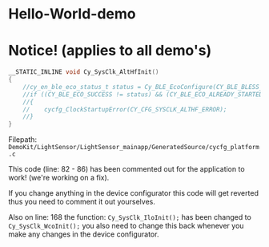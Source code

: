 # Hello-World-demo

# Notice! (applies to all demo's)

```c
__STATIC_INLINE void Cy_SysClk_AltHfInit()
{
    //cy_en_ble_eco_status_t status = Cy_BLE_EcoConfigure(CY_BLE_BLESS_ECO_FREQ_32MHZ, CY_BLE_SYS_ECO_CLK_DIV_4, 22U, 25U, CY_BLE_ECO_VOLTAGE_REG_AUTO);
    //if ((CY_BLE_ECO_SUCCESS != status) && (CY_BLE_ECO_ALREADY_STARTED !=status))
    //{
    //    cycfg_ClockStartupError(CY_CFG_SYSCLK_ALTHF_ERROR);
    //}
}
```
Filepath: 
        `DemoKit/LightSensor/LightSensor_mainapp/GeneratedSource/cycfg_platform.c`


This code (line: 82 - 86) has been commented out for the application to work! (we're working on a fix).

If you change anything in the device configurator this code will get reverted thus you need to comment it out yourselves.

Also on line: 168 the function: `Cy_SysClk_IloInit();`  has been changed to `Cy_SysClk_WcoInit();`
you also need to change this back whenever you make any changes in the device configurator.
